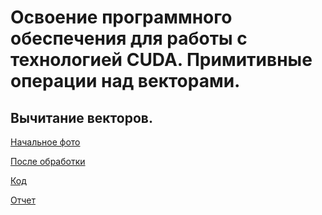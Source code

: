 # Освоение программного обеспечения для работы с технологией CUDA. Примитивные операции над векторами.

## Вычитание векторов.

[Начальное фото](https://github.com/Ivan-Batyanovsky/PGP/blob/main/Lab2/png-transparent-lovely-smile-lovely-smile-thumbs-up-thumbnail.png)

[После обработки](https://github.com/Ivan-Batyanovsky/PGP/blob/main/Lab2/plz.png)

[Код](https://github.com/Ivan-Batyanovsky/PGP/blob/main/Lab1/main.cu)

[Отчет](https://github.com/Ivan-Batyanovsky/PGP/blob/main/Lab1/report.pdf)
